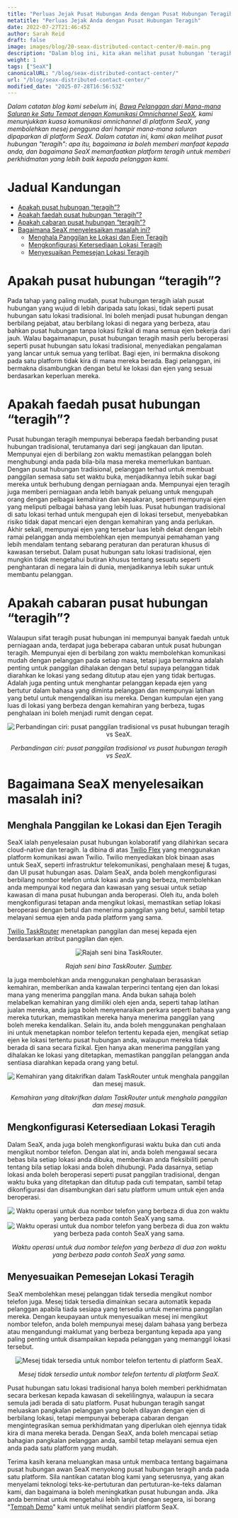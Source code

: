 ```yaml
---
title: "Perluas Jejak Pusat Hubungan Anda dengan Pusat Hubungan Teragih"
metatitle: "Perluas Jejak Anda dengan Pusat Hubungan Teragih"
date: 2022-07-27T21:46:45Z
author: Sarah Reid
draft: false
image: images/blog/20-seax-distributed-contact-center/0-main.png
description: "Dalam blog ini, kita akan melihat pusat hubungan 'teragih': apa itu, bagaimana ia boleh memberi manfaat kepada anda, dan bagaimana SeaX menggunakannya untuk memberi perkhidmatan yang lebih baik kepada pelanggan kami."
weight: 1
tags: ["SeaX"]
canonicalURL: "/blog/seax-distributed-contact-center/"
url: "/blog/seax-distributed-contact-center/"
modified_date: "2025-07-28T16:56:53Z"
---
```


*Dalam catatan blog kami sebelum ini, [Bawa Pelanggan dari Mana-mana Saluran ke Satu Tempat dengan Komunikasi Omnichannel SeaX](https://seasalt.ai/blog/19-seax-omnichannel-communication/), kami menunjukkan kuasa komunikasi omnichannel di platform SeaX, yang membolehkan mesej pengguna dari hampir mana-mana saluran dipaparkan di platform SeaX. Dalam catatan ini, kami akan melihat pusat hubungan "teragih": apa itu, bagaimana ia boleh memberi manfaat kepada anda, dan bagaimana SeaX memanfaatkan platform teragih untuk memberi perkhidmatan yang lebih baik kepada pelanggan kami.*

# Jadual Kandungan
- [Apakah pusat hubungan “teragih”?](#apakah-pusat-hubungan-teragih)
- [Apakah faedah pusat hubungan “teragih”?](#apakah-faedah-pusat-hubungan-teragih)
- [Apakah cabaran pusat hubungan “teragih”?](#apakah-cabaran-pusat-hubungan-teragih)
- [Bagaimana SeaX menyelesaikan masalah ini?](#bagaimana-seax-menyelesaikan-masalah-ini)
    - [Menghala Panggilan ke Lokasi dan Ejen Teragih](#menghala-panggilan-ke-lokasi-dan-ejen-teragih)
    - [Mengkonfigurasi Ketersediaan Lokasi Teragih](#mengkonfigurasi-ketersediaan-lokasi-teragih)
    - [Menyesuaikan Pemesejan Lokasi Teragih](#menyesuaikan-pemesejan-lokasi-teragih)

# Apakah pusat hubungan “teragih”?
Pada tahap yang paling mudah, pusat hubungan teragih ialah pusat hubungan yang wujud di lebih daripada satu lokasi, tidak seperti pusat hubungan satu lokasi tradisional. Ini boleh menjadi pusat hubungan dengan berbilang pejabat, atau berbilang lokasi di negara yang berbeza, atau bahkan pusat hubungan tanpa lokasi fizikal di mana semua ejen bekerja dari jauh. Walau bagaimanapun, pusat hubungan teragih masih perlu beroperasi seperti pusat hubungan satu lokasi tradisional, menyediakan pengalaman yang lancar untuk semua yang terlibat. Bagi ejen, ini bermakna disokong pada satu platform tidak kira di mana mereka berada. Bagi pelanggan, ini bermakna disambungkan dengan betul ke lokasi dan ejen yang sesuai berdasarkan keperluan mereka.

# Apakah faedah pusat hubungan “teragih”?
Pusat hubungan teragih mempunyai beberapa faedah berbanding pusat hubungan tradisional, terutamanya dari segi jangkauan dan liputan. Mempunyai ejen di berbilang zon waktu memastikan pelanggan boleh menghubungi anda pada bila-bila masa mereka memerlukan bantuan. Dengan pusat hubungan tradisional, pelanggan terhad untuk membuat panggilan semasa satu set waktu buka, menjadikannya lebih sukar bagi mereka untuk berhubung dengan perniagaan anda. Mempunyai ejen teragih juga memberi perniagaan anda lebih banyak peluang untuk mengupah orang dengan pelbagai kemahiran dan kepakaran, seperti mempunyai ejen yang meliputi pelbagai bahasa yang lebih luas. Pusat hubungan tradisional di satu lokasi terhad untuk mengupah ejen di lokasi tersebut, menyebabkan risiko tidak dapat mencari ejen dengan kemahiran yang anda perlukan. Akhir sekali, mempunyai ejen yang tersebar luas lebih dekat dengan lebih ramai pelanggan anda membolehkan ejen mempunyai pemahaman yang lebih mendalam tentang sebarang peraturan dan peraturan khusus di kawasan tersebut. Dalam pusat hubungan satu lokasi tradisional, ejen mungkin tidak mengetahui butiran khusus tentang sesuatu seperti penghantaran di negara lain di dunia, menjadikannya lebih sukar untuk membantu pelanggan.


# Apakah cabaran pusat hubungan “teragih”?
Walaupun sifat teragih pusat hubungan ini mempunyai banyak faedah untuk perniagaan anda, terdapat juga beberapa cabaran untuk pusat hubungan teragih. Mempunyai ejen di berbilang zon waktu membolehkan komunikasi mudah dengan pelanggan pada setiap masa, tetapi juga bermakna adalah penting untuk panggilan dihalakan dengan betul supaya pelanggan tidak diarahkan ke lokasi yang sedang ditutup atau ejen yang tidak bertugas. Adalah juga penting untuk menghantar pelanggan kepada ejen yang bertutur dalam bahasa yang diminta pelanggan dan mempunyai latihan yang betul untuk mengendalikan isu mereka. Dengan kumpulan ejen yang luas di lokasi yang berbeza dengan kemahiran yang berbeza, tugas penghalaan ini boleh menjadi rumit dengan cepat.

<center>
<img src="/images/blog/20-seax-distributed-contact-center/1-feature-comparison.png" alt="Perbandingan ciri: pusat panggilan tradisional vs pusat hubungan teragih vs SeaX."/>

*Perbandingan ciri: pusat panggilan tradisional vs pusat hubungan teragih vs SeaX.*
</center>

# Bagaimana SeaX menyelesaikan masalah ini?

## Menghala Panggilan ke Lokasi dan Ejen Teragih
SeaX ialah penyelesaian pusat hubungan kolaboratif yang dilahirkan secara cloud-native dan teragih. Ia dibina di atas [Twilio Flex](https://www.twilio.com/flex) yang menggunakan platform komunikasi awan Twilio. Twilio menyediakan blok binaan asas untuk SeaX, seperti infrastruktur telekomunikasi, penghalaan mesej & tugas, dan UI pusat hubungan asas. Dalam SeaX, anda boleh mengkonfigurasi berbilang nombor telefon untuk lokasi anda yang berbeza, membolehkan anda mempunyai kod negara dan kawasan yang sesuai untuk setiap kawasan di mana pusat hubungan anda beroperasi. Oleh itu, anda boleh mengkonfigurasi tetapan anda mengikut lokasi, memastikan setiap lokasi beroperasi dengan betul dan menerima panggilan yang betul, sambil tetap melayani semua ejen anda pada platform yang sama.

[Twilio TaskRouter](https://www.twilio.com/taskrouter) menetapkan panggilan dan mesej kepada ejen berdasarkan atribut panggilan dan ejen.

<center>
<img src="/images/blog/20-seax-distributed-contact-center/2-taskrouter.png" alt="Rajah seni bina TaskRouter."/>

*Rajah seni bina TaskRouter. [Sumber](https://twilio-cms-prod.s3.amazonaws.com/images/taskrouter-diagram.width-800.png).*
</center>

Ia juga membolehkan anda menggunakan penghalaan berasaskan kemahiran, memberikan anda kawalan terperinci tentang ejen dan lokasi mana yang menerima panggilan mana. Anda bukan sahaja boleh melabelkan kemahiran yang dimiliki oleh ejen anda, seperti tahap latihan jualan mereka, anda juga boleh menyenaraikan perkara seperti bahasa yang mereka tuturkan, memastikan mereka hanya menerima panggilan yang boleh mereka kendalikan. Selain itu, anda boleh menggunakan penghalaan ini untuk menetapkan nombor telefon tertentu kepada ejen, mengikat setiap ejen ke lokasi tertentu pusat hubungan anda, walaupun mereka tidak berada di sana secara fizikal. Ejen hanya akan menerima panggilan yang dihalakan ke lokasi yang ditetapkan, memastikan panggilan pelanggan anda sentiasa diarahkan kepada orang yang betul.

<center>
<img src="/images/blog/20-seax-distributed-contact-center/3-skills.png" alt="Kemahiran yang ditakrifkan dalam TaskRouter untuk menghala panggilan dan mesej masuk."/>

*Kemahiran yang ditakrifkan dalam TaskRouter untuk menghala panggilan dan mesej masuk.*
</center>

## Mengkonfigurasi Ketersediaan Lokasi Teragih
Dalam SeaX, anda juga boleh mengkonfigurasi waktu buka dan cuti anda mengikut nombor telefon. Dengan alat ini, anda boleh mengawal secara bebas bila setiap lokasi anda dibuka, memberikan anda fleksibiliti penuh tentang bila setiap lokasi anda boleh dihubungi. Pada dasarnya, setiap lokasi anda boleh beroperasi seperti pusat panggilan tradisional, dengan waktu buka yang ditetapkan dan ditutup pada cuti tempatan, sambil tetap dikonfigurasi dan disambungkan dari satu platform umum untuk ejen anda beroperasi.

<center>
<img src="/images/blog/20-seax-distributed-contact-center/4-open-hours.png" alt="Waktu operasi untuk dua nombor telefon yang berbeza di dua zon waktu yang berbeza pada contoh SeaX yang sama."/>
</center>

<center>
<img src="/images/blog/20-seax-distributed-contact-center/5-open-hours.png" alt="Waktu operasi untuk dua nombor telefon yang berbeza di dua zon waktu yang berbeza pada contoh SeaX yang sama."/>

*Waktu operasi untuk dua nombor telefon yang berbeza di dua zon waktu yang berbeza pada contoh SeaX yang sama.*
</center>

## Menyesuaikan Pemesejan Lokasi Teragih
SeaX membolehkan mesej pelanggan tidak tersedia mengikut nombor telefon juga. Mesej tidak tersedia dimainkan secara automatik kepada pelanggan apabila tiada sesiapa yang tersedia untuk menerima panggilan mereka. Dengan keupayaan untuk menyesuaikan mesej ini mengikut nombor telefon, anda boleh mempunyai mesej dalam bahasa yang berbeza atau mengandungi maklumat yang berbeza bergantung kepada apa yang paling penting untuk disampaikan kepada pelanggan yang memanggil lokasi tersebut.

<center>
<img src="/images/blog/20-seax-distributed-contact-center/6-unavailable-message.png" alt="Mesej tidak tersedia untuk nombor telefon tertentu di platform SeaX."/>

*Mesej tidak tersedia untuk nombor telefon tertentu di platform SeaX.*
</center>

Pusat hubungan satu lokasi tradisional hanya boleh memberi perkhidmatan secara berkesan kepada kawasan di sekelilingnya, walaupun ia secara semula jadi berada di satu platform. Pusat hubungan teragih sangat meluaskan pangkalan pelanggan yang boleh dilayan dengan ejen di berbilang lokasi, tetapi mempunyai beberapa cabaran dengan mengintegrasikan semua perkhidmatan yang diperlukan oleh ejennya tidak kira di mana mereka berada. Dengan SeaX, anda boleh mencapai setiap bahagian pangkalan pelanggan anda, sambil tetap melayani semua ejen anda pada satu platform yang mudah.

Terima kasih kerana meluangkan masa untuk membaca tentang bagaimana pusat hubungan awan SeaX menyokong pusat hubungan teragih anda pada satu platform. Sila nantikan catatan blog kami yang seterusnya, yang akan menyelami teknologi teks-ke-pertuturan dan pertuturan-ke-teks dalaman kami, dan bagaimana ia boleh meningkatkan pusat hubungan anda. Jika anda berminat untuk mengetahui lebih lanjut dengan segera, isi borang "[Tempah Demo](https://meetings.hubspot.com/seasalt-ai/seasalt-meeting)" kami untuk melihat sendiri platform SeaX.
